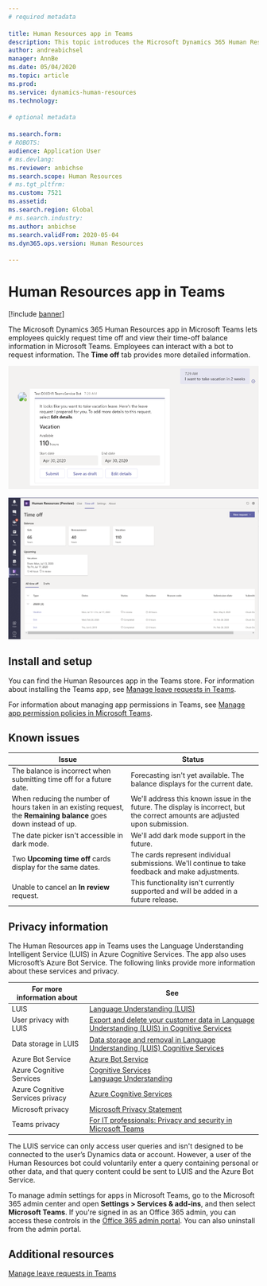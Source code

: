 ```yaml
---
# required metadata

title: Human Resources app in Teams
description: This topic introduces the Microsoft Dynamics 365 Human Resources app in Microsoft Teams.
author: andreabichsel
manager: AnnBe
ms.date: 05/04/2020
ms.topic: article
ms.prod: 
ms.service: dynamics-human-resources
ms.technology: 

# optional metadata

ms.search.form: 
# ROBOTS: 
audience: Application User
# ms.devlang: 
ms.reviewer: anbichse
ms.search.scope: Human Resources
# ms.tgt_pltfrm: 
ms.custom: 7521
ms.assetid: 
ms.search.region: Global
# ms.search.industry: 
ms.author: anbichse
ms.search.validFrom: 2020-05-04
ms.dyn365.ops.version: Human Resources

---
```


# Human Resources app in Teams

[!include [banner](includes/preview-feature.md)]

The Microsoft Dynamics 365 Human Resources app in Microsoft Teams lets employees quickly request time off and view their time-off balance information in Microsoft Teams. Employees can interact with a bot to request information. The **Time off** tab provides more detailed information.

![Human Resources Teams leaves app bot](./media/hr-admin-teams-leave-app-bot.png)

![Human Resources Teams leave app Time off tab](./media/hr-teams-leave-app-timeoff-tab.png)

## Install and setup

You can find the Human Resources app in the Teams store. For information about installing the Teams app, see [Manage leave requests in Teams](hr-teams-leave-app.md).

For information about managing app permissions in Teams, see [Manage app permission policies in Microsoft Teams](https://docs.microsoft.com/MicrosoftTeams/teams-app-permission-policies).

## Known issues

| Issue | Status |
| --- | --- |
| The balance is incorrect when submitting time off for a future date. | Forecasting isn't yet available. The balance displays for the current date. |
| When reducing the number of hours taken in an existing request, the **Remaining balance** goes down instead of up. | We'll address this known issue in the future. The display is incorrect, but the correct amounts are adjusted upon submission. |
| The date picker isn't accessible in dark mode. | We'll add dark mode support in the future. |
| Two **Upcoming time off** cards display for the same dates. | The cards represent individual submissions. We'll continue to take feedback and make adjustments. |
| Unable to cancel an **In review** request. | This functionality isn't currently supported and will be added in a future release. |

## Privacy information

The Human Resources app in Teams uses the Language Understanding Intelligent Service (LUIS) in Azure Cognitive Services. The app also uses Microsoft’s Azure Bot Service. The following links provide more information about these services and privacy.

| For more information about | See |
| --- | --- |
| LUIS | [Language Understanding (LUIS)](https://www.luis.ai/home) |
| User privacy with LUIS | [Export and delete your customer data in Language Understanding (LUIS) in Cognitive Services](https://docs.microsoft.com/azure/cognitive-services/luis/luis-user-privacy) |
| Data storage in LUIS | [Data storage and removal in Language Understanding (LUIS) Cognitive Services](https://docs.microsoft.com/azure/cognitive-services/luis/luis-concept-data-storage) | 
| Azure Bot Service | [Azure Bot Service](https://azure.microsoft.com/services/bot-service/) | 
| Azure Cognitive Services | [Cognitive Services](https://azure.microsoft.com/services/cognitive-services/language-understanding-intelligent-service/)<br>[Language Understanding](https://azure.microsoft.com/services/cognitive-services/language-understanding-intelligent-service/) |
| Azure Cognitive Services privacy | [Azure Cognitive Services](https://azure.microsoft.com/support/legal/cognitive-services-compliance-and-privacy/) |
| Microsoft privacy | [Microsoft Privacy Statement](https://privacy.microsoft.com/privacystatement) |
| Teams privacy	| [For IT professionals: Privacy and security in Microsoft Teams](https://www.microsoft.com/microsoft-365/blog/2020/04/06/it-professionals-privacy-security-microsoft-teams/) |

The LUIS service can only access user queries and isn't designed to be connected to the user’s Dynamics data or account. However, a user of the Human Resources bot could voluntarily enter a query containing personal or other data, and that query content could be sent to LUIS and the Azure Bot Service.

To manage admin settings for apps in Microsoft Teams, go to the Microsoft 365 admin center and open **Settings > Services & add-ins**, and then select **Microsoft Teams**. If you're signed in as an Office 365 admin, you can access these controls in the [Office 365 admin portal](https://admin.microsoft.com/adminportal/home#/Settings/ServicesAndAddIns). You can also uninstall from the admin portal.

## Additional resources

[Manage leave requests in Teams](hr-teams-leave-app.md)

